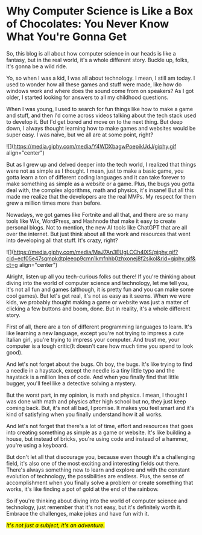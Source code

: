 # Why Computer Science is Like a Box of Chocolates: You Never Know What You're Gonna Get

So, this blog is all about how computer science in our heads is like a fantasy, but in the real world, it's a whole different story. Buckle up, folks, it's gonna be a wild ride.

Yo, so when I was a kid, I was all about technology. I mean, I still am today. I used to wonder how all these games and stuff were made, like how do windows work and where does the sound come from on speakers? As I got older, I started looking for answers to all my childhood questions.

When I was young, I used to search for fun things like how to make a game and stuff, and then I'd come across videos talking about the tech stack used to develop it. But I'd get bored and move on to the next thing. But deep down, I always thought learning how to make games and websites would be super easy. I was naive, but we all are at some point, right?

![](https://media.giphy.com/media/Y4WDXbagwPoepikUdJ/giphy.gif align="center")

But as I grew up and delved deeper into the tech world, I realized that things were not as simple as I thought. I mean, just to make a basic game, you gotta learn a ton of different coding languages and it can take forever to make something as simple as a website or a game. Plus, the bugs you gotta deal with, the complex algorithms, math and physics, it's insane! But all this made me realize that the developers are the real MVPs. My respect for them grew a million times more than before.

Nowadays, we got games like Fortnite and all that, and there are so many tools like Wix, WordPress, and Hashnode that make it easy to create personal blogs. Not to mention, the new AI tools like ChatGPT that are all over the internet. But just think about all the work and resources that went into developing all that stuff. It's crazy, right?

![](https://media.giphy.com/media/MaJ7An3EUgLCCh4lXS/giphy.gif?cid=ecf05e47sqmpkdtpleeop9cmn1kmfnhb0zhxonej8f2sikol&rid=giphy.gif&ct=g align="center")

Alright, listen up all you tech-curious folks out there! If you're thinking about diving into the world of computer science and technology, let me tell you, it's not all fun and games (although, it is pretty fun and you can make some cool games). But let's get real, it's not as easy as it seems. When we were kids, we probably thought making a game or website was just a matter of clicking a few buttons and boom, done. But in reality, it's a whole different story.

First of all, there are a ton of different programming languages to learn. It's like learning a new language, except you're not trying to impress a cute Italian girl, you're trying to impress your computer. And trust me, your computer is a tough critic(It doesn't care how much time you spend to look good).

And let's not forget about the bugs. Oh boy, the bugs. It's like trying to find a needle in a haystack, except the needle is a tiny little typo and the haystack is a million lines of code. And when you finally find that little bugger, you'll feel like a detective solving a mystery.

But the worst part, in my opinion, is math and physics. I mean, I thought I was done with math and physics after high school but no, they just keep coming back. But, it's not all bad, I promise. It makes you feel smart and it's kind of satisfying when you finally understand how it all works.

And let's not forget that there's a lot of time, effort and resources that goes into creating something as simple as a game or website. It's like building a house, but instead of bricks, you're using code and instead of a hammer, you're using a keyboard.

But don't let all that discourage you, because even though it's a challenging field, it's also one of the most exciting and interesting fields out there. There's always something new to learn and explore and with the constant evolution of technology, the possibilities are endless. Plus, the sense of accomplishment when you finally solve a problem or create something that works, it's like finding a pot of gold at the end of the rainbow.

So if you're thinking about diving into the world of computer science and technology, just remember that it's not easy, but it's definitely worth it. Embrace the challenges, make jokes and have fun with it.

*<mark>It's not just a subject, it's an adventure.</mark>*